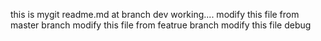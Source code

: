 this is mygit  readme.md
at branch dev  working....
modify  this  file  from master  branch
modify this file  from  featrue branch
modify this file  debug
